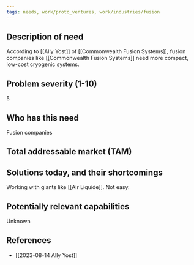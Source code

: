 ```yaml
---
tags: needs, work/proto_ventures, work/industries/fusion
---
```


## Description of need
According to [[Ally Yost]] of [[Commonwealth Fusion Systems]], fusion companies like [[Commonwealth Fusion Systems]] need more compact, low-cost cryogenic systems. 
## Problem severity (1-10)
5
## Who has this need
Fusion companies
## Total addressable market (TAM)

## Solutions today, and their shortcomings
Working with giants like [[Air Liquide]]. Not easy.

## Potentially relevant capabilities
Unknown
## References
- [[2023-08-14 Ally Yost]]
